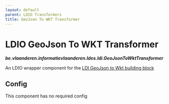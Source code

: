 ```yaml
---
layout: default
parent: LDIO Transformers
title: GeoJson To WKT Transformer
---
```


# LDIO GeoJson To WKT Transformer
***be.vlaanderen.informatievlaanderen.ldes.ldi.GeoJsonToWktTransformer***

An LDIO wrapper component for the [LDI GeoJson to Wkt building block](../../core/ldi-transformers/geojson-to-wkt)

## Config

This component has no required config